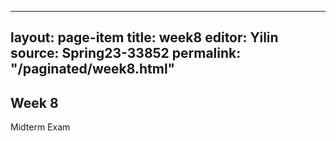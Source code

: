
---
layout: page-item
title: week8
editor: Yilin
source: Spring23-33852
permalink: "/paginated/week8.html"
---

## Week 8

Midterm Exam